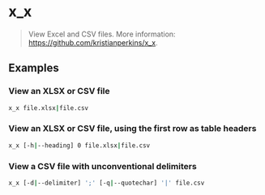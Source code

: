 # x_x

> View Excel and CSV files. More information: <https://github.com/kristianperkins/x_x>.

## Examples

### View an XLSX or CSV file

```bash
x_x file.xlsx|file.csv
```

### View an XLSX or CSV file, using the first row as table headers

```bash
x_x [-h|--heading] 0 file.xlsx|file.csv
```

### View a CSV file with unconventional delimiters

```bash
x_x [-d|--delimiter] ';' [-q|--quotechar] '|' file.csv
```
